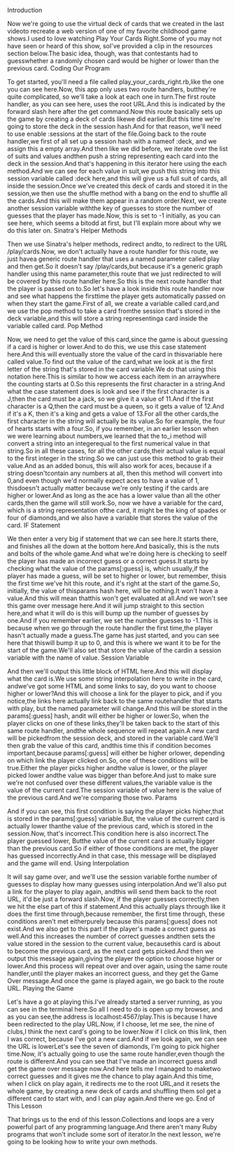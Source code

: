 Introduction

Now we're going to use the virtual deck of cards that we created in the last videoto recreate a web version of one of my favorite childhood game shows.I used to love watching Play Your Cards Right.Some of you may not have seen or heard of this show, soI've provided a clip in the resources section below.The basic idea, though, was that contestants had to guesswhether a randomly chosen card would be higher or lower than the previous card.
Coding Our Program

To get started, you'll need a file called play_your_cards_right.rb,like the one you can see here.Now, this app only uses two route handlers, butthey're quite complicated, so we'll take a look at each one in turn.The first route handler, as you can see here, uses the root URL.And this is indicated by the forward slash here after the get command.Now this route basically sets up the game by creating a deck of cards likewe did earlier.But this time we're going to store the deck in the session hash.And for that reason, we'll need to use enable :sessions at the start of the file.Going back to the route handler,we first of all set up a session hash with a nameof :deck, and we assign this a empty array.And then like we did before, we iterate over the list of suits and values andthen push a string representing each card into the deck in the session.And that's happening in this iterator here using the each method.And we can see for each value in suit,we push this string into this session variable called :deck here,and this will give us a full suit of cards, all inside the session.Once we've created this deck of cards and stored it in the session,we then use the shuffle method with a bang on the end to shuffle all the cards.And this will make them appear in a random order.Next, we create another session variable withthe key of guesses to store the number of guesses that the player has made.Now, this is set to -1 initially, as you can see here, which seems a bitodd at first, but I'll explain more about why we do this later on.
Sinatra's Helper Methods

Then we use Sinatra's helper methods, redirect andto, to redirect to the URL /play/cards.Now, we don't actually have a route handler for this route, we just havea generic route handler that uses a named parameter called play and then get.So it doesn't say /play/cards,but because it's a generic graph handler using this name parameter,this route that we just redirected to will be covered by this route handler here.So this is the next route handler that the player is passed on to.So let's have a look inside this route handler now and see what happens the firsttime the player gets automatically passed on when they start the game.First of all, we create a variable called card,and we use the pop method to take a card fromthe session that's stored in the deck variable,and this will store a string representinga card inside the variable called card.
Pop Method

Now, we need to get the value of this card,since the game is about guessing if a card is higher or lower.And to do this, we use this case statement here.And this will eventually store the value of the card in thisvariable here called value.To find out the value of the card,what we look at is the first letter of the string that's stored in the card variable.We do that using this notation here.This is similar to how we access each item in an arraywhere the counting starts at 0.So this represents the first character in a string.And what the case statement does is look and see if the first character is a J,then the card must be a jack, so we give it a value of 11.And if the first character is a Q,then the card must be a queen, so it gets a value of 12.And if it's a K, then it's a king and gets a value of 13.For all the other cards,the first character in the string will actually be its value.So for example, the four of hearts starts with a four.So, if you remember, in an earlier lesson when we were learning about numbers,we learned that the to_i method will convert a string into an integerequal to the first numerical value in that string.So in all these cases, for all the other cards,their actual value is equal to the first integer in the string.So we can just use this method to grab their value.And as an added bonus, this will also work for aces, because if a string doesn'tcontain any numbers at all, then this method will convert into 0,and even though we'd normally expect aces to have a value of 1, thisdoesn't actually matter because we're only testing if the cards are higher or lower.And as long as the ace has a lower value than all the other cards,then the game will still work.So, now we have a variable for the card, which is a string representation ofthe card, it might be the king of spades or four of diamonds,and we also have a variable that stores the value of the card.
IF Statement

We then enter a very big if statement that we can see here.It starts there, and finishes all the down at the bottom here.And basically, this is the nuts and bolts of the whole game.And what we're doing here is checking to seeIf the player has made an incorrect guess or a correct guess.It starts by checking what the value of the params[:guess] is, which usually,if the player has made a guess, will be set to higher or lower, but remember, thisis the first time we've hit this route, and it's right at the start of the game.So, initially, the value of thisparams hash here, will be nothing.It won't have a value.And this will mean thatthis won't get evaluated at all.And we won't see this game over message here.And it will jump straight to this section here,and what it will do is this will bump up the number of guesses by one.And if you remember earlier, we set the number guesses to -1.This is because when we go through the route handler the first time,the player hasn't actually made a guess.The game has just started, and you can see here that thiswill bump it up to 0, and this is where we want it to be for the start of the game.We'll also set that store the value of the cardin a session variable with the name of value.
Session Variable

And then we'll output this little block of HTML here.And this will display what the card is.We use some string interpolation here to write in the card, andwe've got some HTML and some links to say, do you want to choose higher or lower?And this will choose a link for the player to pick, and if you notice,the links here actually link back to the same routehandler that starts with play, but the named parameter will change.And this will be stored in the params[:guess] hash, andit will either be higher or lower.So, when the player clicks on one of these links,they'll be taken back to the start of this same route handler, andthe whole sequence will repeat again.A new card will be pickedfrom the session deck, and stored in the variable card.We'll then grab the value of this card, andthis time this if condition becomes important,because params[:guess] will either be higher orlower, depending on which link the player clicked on.So, one of these conditions will be true.Either the player picks higher andthe value is lower, or the player picked lower andthe value was bigger than before.And just to make sure we're not confused over these different values,the variable value is the value of the current card.The session variable of value here is the value of the previous card.And we're comparing those two.
Params

And if you can see, this first condition is saying the player picks higher,that is stored in the params[:guess] variable.But, the value of the current card is actually lower thanthe value of the previous card, which is stored in the session.Now, that's incorrect.This condition here is also incorrect.The player guessed lower, Butthe value of the current card is actually bigger than the previous card.So if either of those conditions are met, the player has guessed incorrectly.And in that case, this message will be displayed and the game will end.
Using Interpolation

It will say game over, and we'll use the session variable forthe number of guesses to display how many guesses using interpolation.And we'll also put a link for the player to play again, andthis will send them back to the root URL, it'd be just a forward slash.Now, if the player guesses correctly,then we hit the else part of this if statement.And this actually plays through like it does the first time through,because remember, the first time through, these conditions aren't met eitherpurely because this params[:guess] does not exist.And we also get to this part if the player's made a correct guess as well.And this increases the number of correct guesses andthen sets the value stored in the session to the current value, becausethis card is about to become the previous card, as the next card gets picked.And then we output this message again,giving the player the option to choose higher or lower.And this process will repeat over and over again, using the same route handler,until the player makes an incorrect guess, and they get the Game Over message.And once the game is played again, we go back to the route URL.
Playing the Game

Let's have a go at playing this.I've already started a server running, as you can see in the terminal here.So all I need to do is open up my browser, and as you can see,the address is localhost:4567/play.This is because I have been redirected to the play URL.Now, if I choose, let me see, the nine of clubs,I think the next card's going to be lower.Now if I click on this link, then I was correct, because I've got a new card.And if we look again, we can see the URL is lowerLet's see the seven of diamonds, I'm going to pick higher time.Now, it's actually going to use the same route handler,even though the route is different.And you can see that I've made an incorrect guess andI get the game over message now.And here tells me I managed to maketwo correct guesses and it gives me the chance to play again.And this time, when I click on play again, it redirects me to the root URL,and it resets the whole game, by creating a new deck of cards and shuffling them soI get a different card to start with, and I can play again.And there we go.
End of This Lesson

That brings us to the end of this lesson.Collections and loops are a very powerful part of any programming language.And there aren't many Ruby programs that won't include some sort of iterator.In the next lesson, we're going to be looking how to write your own methods.